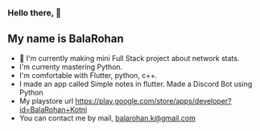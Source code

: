### Hello there, 👋
## My name is BalaRohan

- 🔭 I'm currently  making mini Full Stack project about network stats.
- I'm currenty mastering Python.
- I'm comfortable with Flutter, python, c++.
- I made an app called Simple notes in flutter. Made a Discord Bot using Python
- My playstore url https://play.google.com/store/apps/developer?id=BalaRohan+Kotni
- You can contact me by mail, balarohan.k@gmail.com
